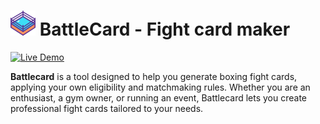 # <img src="./public/ring.svg" height="40"> BattleCard - Fight card maker
[![Live Demo](https://img.shields.io/badge/demo-online-blue)](https://battlecard.joussy.fr)


**Battlecard** is a tool designed to help you generate boxing fight cards, applying your own eligibility and matchmaking rules. Whether you are an enthusiast, a gym owner, or running an event, Battlecard lets you create professional fight cards tailored to your needs.
